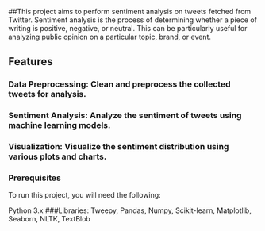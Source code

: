 ##This project aims to perform sentiment analysis on tweets fetched from Twitter. Sentiment analysis is the process of determining whether a piece of writing is positive, negative, or neutral. This can be particularly useful for analyzing public opinion on a particular topic, brand, or event.

## Features
### Data Preprocessing: Clean and preprocess the collected tweets for analysis.
### Sentiment Analysis: Analyze the sentiment of tweets using machine learning models.
### Visualization: Visualize the sentiment distribution using various plots and charts.
### Prerequisites
To run this project, you will need the following:

Python 3.x
###Libraries: Tweepy, Pandas, Numpy, Scikit-learn, Matplotlib, Seaborn, NLTK, TextBlob
